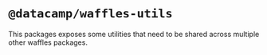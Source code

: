 # `@datacamp/waffles-utils`

This packages exposes some utilities that need to be shared across multiple other waffles packages.
